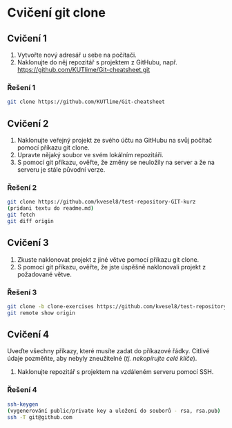 # Cvičení git clone

## Cvičení 1

1. Vytvořte nový adresář u sebe na počítači.
2. Naklonujte do něj repozitář s projektem z GitHubu, např. https://github.com/KUTlime/Git-cheatsheet.git

### Řešení 1

```bash
git clone https://github.com/KUTlime/Git-cheatsheet
```

## Cvičení 2

1. Naklonujte veřejný projekt ze svého účtu na GitHubu na svůj počítač pomocí příkazu git clone.
2. Upravte nějaký soubor ve svém lokálním repozitáři.
3. S pomocí git příkazu, ověřte, že změny se neuložily na server a že na serveru je stále původní verze.

### Řešení 2

```bash
git clone https://github.com/kvesel8/test-repository-GIT-kurz
(pridani textu do readme.md)
git fetch
git diff origin
```

## Cvičení 3

1. Zkuste naklonovat projekt z jiné větve pomocí příkazu git clone.
2. S pomocí git příkazu, ověřte, že jste úspěšně naklonovali projekt z požadované větve.

### Řešení 3

```bash
git clone -b clone-exercises https://github.com/kvesel8/test-repository-GIT-kurz/tree/clone-exercises
git remote show origin
```

## Cvičení 4

Uveďte všechny příkazy, které musíte zadat do příkazové řádky. Citlivé údaje pozměňte, aby nebyly zneužitelné (_tj. nekopírujte celé klíče_).

1. Naklonujte repozitář s projektem na vzdáleném serveru pomocí SSH.

### Řešení 4

```bash
ssh-keygen
(vygenerování public/private key a uložení do souborů - rsa, rsa.pub)
ssh -T git@github.com

```

